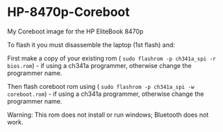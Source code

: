 # HP-8470p-Coreboot
My Coreboot image for the HP EliteBook 8470p

To flash it you must disassemble the laptop (1st flash) and:

First make a copy of your existing rom ( `sudo flashrom -p ch341a_spi -r bios.rom`) - if using a ch341a programmer, otherwise change the programmer name.

Then flash coreboot rom using ( `sudo flashrom -p ch341a_spi -w coreboot.rom`) - if using a ch341a programmer, otherwise change the programmer name.

Warning:
This rom does not install or run windows;
Bluetooth does not work.
